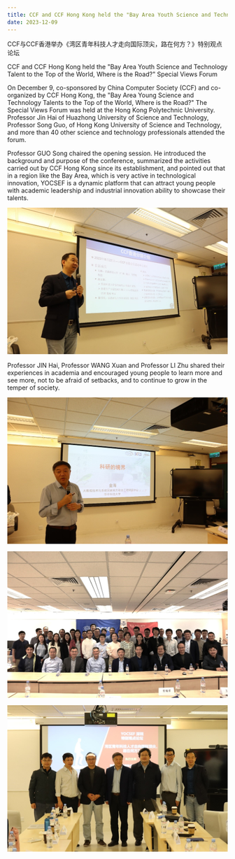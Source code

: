 ```yaml
---
title: CCF and CCF Hong Kong held the "Bay Area Youth Science and Technology Talent to the Top of the World, Where is the Road?" Special Views Forum
date: 2023-12-09
---
```


CCF与CCF香港举办《湾区青年科技人才走向国际顶尖，路在何方？》特别观点论坛

CCF and CCF Hong Kong held the "Bay Area Youth Science and Technology Talent to the Top of the World, Where is the Road?" Special Views Forum

 <!--more-->

On December 9, co-sponsored by China Computer Society (CCF) and co-organized by CCF Hong Kong, the "Bay Area Young Science and Technology Talents to the Top of the World, Where is the Road?" The Special Views Forum was held at the Hong Kong Polytechnic University. Professor Jin Hai of Huazhong University of Science and Technology, Professor Song Guo, of Hong Kong University of Science and Technology, and more than 40 other science and technology professionals attended the forum.

Professor GUO Song chaired the opening session. He introduced the background and purpose of the conference, summarized the activities carried out by CCF Hong Kong since its establishment, and pointed out that in a region like the Bay Area, which is very active in technological innovation, YOCSEF is a dynamic platform that can attract young people with academic leadership and industrial innovation ability to showcase their talents.

![](1.jpg)

Professor JIN Hai, Professor WANG Xuan and Professor LI Zhu shared their experiences in academia and encouraged young people to learn more and see more, not to be afraid of setbacks, and to continue to grow in the temper of society.

![](2.jpg)

![](3.jpg)

 ![](4.jpg)

